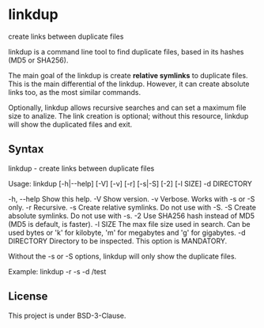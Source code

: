 # linkdup
create links between duplicate files

linkdup is a command line tool to find duplicate files, based in its hashes
(MD5 or SHA256).

The main goal of the linkdup is create **relative symlinks** to duplicate files.
This is the main differential of the linkdup. However, it can create absolute
links too, as the most similar commands.

Optionally, linkdup allows recursive searches and can set a maximum file size to
analize. The link creation is optional; without this resource, linkdup will show
the duplicated files and exit.

## Syntax

linkdup - create links between duplicate files

Usage: linkdup [-h|--help] [-V] [-v] [-r] [-s|-S] [-2] [-l SIZE] -d DIRECTORY

  -h, --help    Show this help.
  -V            Show version.
  -v            Verbose. Works with -s or -S only.
  -r            Recursive.
  -s            Create relative symlinks. Do not use with -S.
  -S            Create absolute symlinks. Do not use with -s.
  -2            Use SHA256 hash instead of MD5 (MD5 is default, is faster).
  -l SIZE       The max file size used in search. Can be used bytes or 'k'
                for kilobyte, 'm' for megabytes and 'g' for gigabytes.
  -d DIRECTORY  Directory to be inspected. This option is MANDATORY.

Without the -s or -S options, linkdup will only show the duplicate files.

Example: linkdup -r -s -d /test

## License

This project is under BSD-3-Clause.
